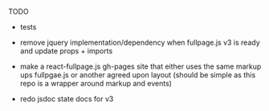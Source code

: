 TODO

- tests
- remove jquery implementation/dependency when fullpage.js v3 is ready and update props + imports
- make a react-fullpage.js gh-pages site that either uses the same markup ups fullpgae.js or another agreed upon layout (should be simple as this repo is a wrapper around markup and events)

- redo jsdoc state docs for v3
